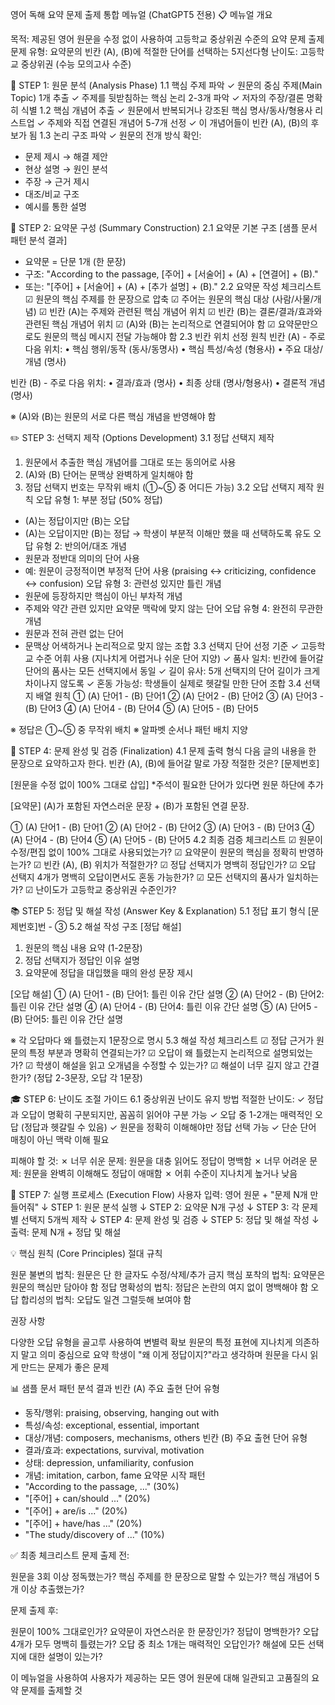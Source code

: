 영어 독해 요약 문제 출제 통합 메뉴얼 (ChatGPT5 전용)
📋 메뉴얼 개요

목적: 제공된 영어 원문을 수정 없이 사용하여 고등학교 중상위권 수준의 요약 문제 출제
문제 유형: 요약문의 빈칸 (A), (B)에 적절한 단어를 선택하는 5지선다형
난이도: 고등학교 중상위권 (수능 모의고사 수준)



🎯 STEP 1: 원문 분석 (Analysis Phase)
1.1 핵심 주제 파악
✓ 원문의 중심 주제(Main Topic) 1개 추출
✓ 주제를 뒷받침하는 핵심 논리 2-3개 파악
✓ 저자의 주장/결론 명확히 식별
1.2 핵심 개념어 추출
✓ 원문에서 반복되거나 강조된 핵심 명사/동사/형용사 리스트업
✓ 주제와 직접 연결된 개념어 5-7개 선정
✓ 이 개념어들이 빈칸 (A), (B)의 후보가 됨
1.3 논리 구조 파악
✓ 원문의 전개 방식 확인:

* 문제 제시 → 해결 제안
* 현상 설명 → 원인 분석
* 주장 → 근거 제시
* 대조/비교 구조
* 예시를 통한 설명

🔧 STEP 2: 요약문 구성 (Summary Construction)
2.1 요약문 기본 구조
\[샘플 문서 패턴 분석 결과]

* 요약문 = 단문 1개 (한 문장)
* 구조: "According to the passage, \[주어] + \[서술어] + (A) + \[연결어] + (B)."
* 또는: "\[주어] + \[서술어] + (A) + \[추가 설명] + (B)."
  2.2 요약문 작성 체크리스트
  ☑ 원문의 핵심 주제를 한 문장으로 압축
  ☑ 주어는 원문의 핵심 대상 (사람/사물/개념)
  ☑ 빈칸 (A)는 주제와 관련된 핵심 개념어 위치
  ☑ 빈칸 (B)는 결론/결과/효과와 관련된 핵심 개념어 위치
  ☑ (A)와 (B)는 논리적으로 연결되어야 함
  ☑ 요약문만으로도 원문의 핵심 메시지 전달 가능해야 함
  2.3 빈칸 위치 선정 원칙
  빈칸 (A) - 주로 다음 위치:
  • 핵심 행위/동작 (동사/동명사)
  • 핵심 특성/속성 (형용사)
  • 주요 대상/개념 (명사)

빈칸 (B) - 주로 다음 위치:
• 결과/효과 (명사)
• 최종 상태 (명사/형용사)
• 결론적 개념 (명사)

※ (A)와 (B)는 원문의 서로 다른 핵심 개념을 반영해야 함

✏️ STEP 3: 선택지 제작 (Options Development)
3.1 정답 선택지 제작

1. 원문에서 추출한 핵심 개념어를 그대로 또는 동의어로 사용
2. (A)와 (B) 단어는 문맥상 완벽하게 일치해야 함
3. 정답 선택지 번호는 무작위 배치 (①~⑤ 중 어디든 가능)
   3.2 오답 선택지 제작 원칙
   오답 유형 1: 부분 정답 (50% 정답)

* (A)는 정답이지만 (B)는 오답
* (A)는 오답이지만 (B)는 정답
  → 학생이 부분적 이해만 했을 때 선택하도록 유도
  오답 유형 2: 반의어/대조 개념
* 원문과 정반대 의미의 단어 사용
* 예: 원문이 긍정적이면 부정적 단어 사용
  (praising ↔ criticizing, confidence ↔ confusion)
  오답 유형 3: 관련성 있지만 틀린 개념
* 원문에 등장하지만 핵심이 아닌 부차적 개념
* 주제와 약간 관련 있지만 요약문 맥락에 맞지 않는 단어
  오답 유형 4: 완전히 무관한 개념
* 원문과 전혀 관련 없는 단어
* 문맥상 어색하거나 논리적으로 맞지 않는 조합
  3.3 선택지 단어 선정 기준
  ✓ 고등학교 수준 어휘 사용 (지나치게 어렵거나 쉬운 단어 지양)
  ✓ 품사 일치: 빈칸에 들어갈 단어의 품사는 모든 선택지에서 동일
  ✓ 길이 유사: 5개 선택지의 단어 길이가 크게 차이나지 않도록
  ✓ 혼동 가능성: 학생들이 실제로 헷갈릴 만한 단어 조합
  3.4 선택지 배열 원칙
  ① (A) 단어1 - (B) 단어1
  ② (A) 단어2 - (B) 단어2
  ③ (A) 단어3 - (B) 단어3
  ④ (A) 단어4 - (B) 단어4
  ⑤ (A) 단어5 - (B) 단어5

※ 정답은 ①~⑤ 중 무작위 배치
※ 알파벳 순서나 패턴 배치 지양

📝 STEP 4: 문제 완성 및 검증 (Finalization)
4.1 문제 출력 형식
다음 글의 내용을 한 문장으로 요약하고자 한다. 빈칸 (A),
(B)에 들어갈 말로 가장 적절한 것은? \[문제번호]

\[원문을 수정 없이 100% 그대로 삽입]
\*주석이 필요한 단어가 있다면 원문 하단에 추가

\[요약문]
(A)가 포함된 자연스러운 문장 + (B)가 포함된 연결 문장.

① (A) 단어1 - (B) 단어1
② (A) 단어2 - (B) 단어2
③ (A) 단어3 - (B) 단어3
④ (A) 단어4 - (B) 단어4
⑤ (A) 단어5 - (B) 단어5
4.2 최종 검증 체크리스트
☑ 원문이 수정/편집 없이 100% 그대로 사용되었는가?
☑ 요약문이 원문의 핵심을 정확히 반영하는가?
☑ 빈칸 (A), (B) 위치가 적절한가?
☑ 정답 선택지가 명백히 정답인가?
☑ 오답 선택지 4개가 명백히 오답이면서도 혼동 가능한가?
☑ 모든 선택지의 품사가 일치하는가?
☑ 난이도가 고등학교 중상위권 수준인가?

📚 STEP 5: 정답 및 해설 작성 (Answer Key \& Explanation)
5.1 정답 표기 형식
\[문제번호]번 - ③
5.2 해설 작성 구조
\[정답 해설]

1. 원문의 핵심 내용 요약 (1-2문장)
2. 정답 선택지가 정답인 이유 설명
3. 요약문에 정답을 대입했을 때의 완성 문장 제시

\[오답 해설]
① (A) 단어1 - (B) 단어1: 틀린 이유 간단 설명
② (A) 단어2 - (B) 단어2: 틀린 이유 간단 설명
④ (A) 단어4 - (B) 단어4: 틀린 이유 간단 설명
⑤ (A) 단어5 - (B) 단어5: 틀린 이유 간단 설명

※ 각 오답마다 왜 틀렸는지 1문장으로 명시
5.3 해설 작성 체크리스트
☑ 정답 근거가 원문의 특정 부분과 명확히 연결되는가?
☑ 오답이 왜 틀렸는지 논리적으로 설명되었는가?
☑ 학생이 해설을 읽고 오개념을 수정할 수 있는가?
☑ 해설이 너무 길지 않고 간결한가? (정답 2-3문장, 오답 각 1문장)

🎓 STEP 6: 난이도 조절 가이드
6.1 중상위권 난이도 유지 방법
적절한 난이도:
✓ 정답과 오답이 명확히 구분되지만, 꼼꼼히 읽어야 구분 가능
✓ 오답 중 1-2개는 매력적인 오답 (정답과 헷갈릴 수 있음)
✓ 원문을 정확히 이해해야만 정답 선택 가능
✓ 단순 단어 매칭이 아닌 맥락 이해 필요

피해야 할 것:
✗ 너무 쉬운 문제: 원문을 대충 읽어도 정답이 명백함
✗ 너무 어려운 문제: 원문을 완벽히 이해해도 정답이 애매함
✗ 어휘 수준이 지나치게 높거나 낮음

🔄 STEP 7: 실행 프로세스 (Execution Flow)
사용자 입력: 영어 원문 + "문제 N개 만들어줘"
↓
STEP 1: 원문 분석 실행
↓
STEP 2: 요약문 N개 구성
↓
STEP 3: 각 문제별 선택지 5개씩 제작
↓
STEP 4: 문제 완성 및 검증
↓
STEP 5: 정답 및 해설 작성
↓
출력: 문제 N개 + 정답 및 해설

💡 핵심 원칙 (Core Principles)
절대 규칙

원문 불변의 법칙: 원문은 단 한 글자도 수정/삭제/추가 금지
핵심 포착의 법칙: 요약문은 원문의 핵심만 담아야 함
정답 명확성의 법칙: 정답은 논란의 여지 없이 명백해야 함
오답 합리성의 법칙: 오답도 일견 그럴듯해 보여야 함

권장 사항

다양한 오답 유형을 골고루 사용하여 변별력 확보
원문의 특정 표현에 지나치게 의존하지 말고 의미 중심으로 요약
학생이 "왜 이게 정답이지?"라고 생각하며 원문을 다시 읽게 만드는 문제가 좋은 문제



📊 샘플 문서 패턴 분석 결과
빈칸 (A) 주요 출현 단어 유형

* 동작/행위: praising, observing, hanging out with
* 특성/속성: exceptional, essential, important
* 대상/개념: composers, mechanisms, others
  빈칸 (B) 주요 출현 단어 유형
* 결과/효과: expectations, survival, motivation
* 상태: depression, unfamiliarity, confusion
* 개념: imitation, carbon, fame
  요약문 시작 패턴
* "According to the passage, ..." (30%)
* "\[주어] + can/should ..." (20%)
* "\[주어] + are/is ..." (20%)
* "\[주어] + have/has ..." (20%)
* "The study/discovery of ..." (10%)

✅ 최종 체크리스트
문제 출제 전:

원문을 3회 이상 정독했는가?
핵심 주제를 한 문장으로 말할 수 있는가?
핵심 개념어 5개 이상 추출했는가?

문제 출제 후:

원문이 100% 그대로인가?
요약문이 자연스러운 한 문장인가?
정답이 명백한가?
오답 4개가 모두 명백히 틀렸는가?
오답 중 최소 1개는 매력적인 오답인가?
해설에 모든 선택지에 대한 설명이 있는가?



이 메뉴얼을 사용하여 사용자가 제공하는 모든 영어 원문에 대해 일관되고 고품질의 요약 문제를 출제할 것

